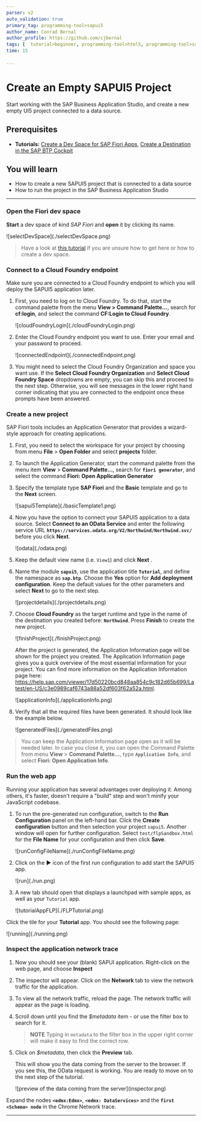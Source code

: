 ```yaml
---
parser: v2
auto_validation: true
primary_tag: programming-tool>sapui5
author_name: Conrad Bernal
author_profile: https://github.com/cjbernal
tags: [  tutorial>beginner, programming-tool>html5, programming-tool>sapui5, software-product>sap-btp-cloud-foundry-environment, software-product>sap-business-application-studio ]
time: 15

---
```


# Create an Empty SAPUI5 Project
<!-- description --> Start working with the SAP Business Application Studio, and create a new empty UI5 project connected to a data source.

## Prerequisites  
- **Tutorials:**  [Create a Dev Space for SAP Fiori Apps](appstudio-devspace-fiori-create), [Create a Destination in the SAP BTP Cockpit](cp-cf-create-destination)

## You will learn  
  - How to create a new SAPUI5 project that is connected to a data source
  - How to run the project in the SAP Business Application Studio

---
### Open the Fiori dev space


**Start** a dev space of kind *SAP Fiori* and **open** it by clicking its name.

<!-- border -->![selectDevSpace](./selectDevSpace.png)

> Have a look at [this tutorial](appstudio-devspace-fiori-create) if you are unsure how to get here or how to create a dev space.


### Connect to a Cloud Foundry endpoint

Make sure you are connected to a Cloud Foundry endpoint to which you will deploy the SAPUI5 application later.

1. First, you need to log on to Cloud Foundry. To do that, start the command palette from the menu **View > Command Palette...**, search for **cf:login**, and select the command **CF:Login to Cloud Foundry**.

    <!-- border -->![cloudFoundryLogin](./cloudFoundryLogin.png)

2. Enter the Cloud Foundry endpoint you want to use. Enter your email and your password to proceed.

    <!-- border -->![connectedEndpoint](./connectedEndpoint.png)


3. You might need to select the Cloud Foundry Organization and space you want use. If the **Select Cloud Foundry Organization** and **Select Cloud Foundry Space** dropdowns are empty, you can skip this and proceed to the next step. Otherwise, you will see messages in the lower right hand corner indicating that you are connected to the endpoint once these prompts have been answered.


### Create a new project

SAP Fiori tools includes an Application Generator that provides a wizard-style approach for creating applications.

1. First, you need to select the workspace for your project by choosing from menu **File** > **Open Folder** and select **projects** folder.

2. To launch the Application Generator, start the command palette from the menu item **View** > **Command Palette...**, search for **`fiori generator`**, and select the command **Fiori: Open Application Generator**


3. Specify the template type **SAP Fiori** and the **Basic** template and go to the **Next** screen.

    <!-- border -->![sapui5Template](./basicTemplate1.png)

4. Now you have the option to connect your SAPUI5 application to a data source. Select **Connect to an OData Service** and enter the following service URL **`https://services.odata.org/V2/Northwind/Northwind.svc/`** before you click **Next**.

    <!-- border -->![odata](./odata.png)

5. Keep the default view name (i.e. `View1`) and click **Next** .

6. Name the module **`sapui5`**, use the application title **`Tutorial`**, and define the namespace as **`sap.btp`**. Choose the **Yes** option for **Add deployment configuration**. Keep the default values for the other parameters and select **Next** to go to the next step.

      <!-- border -->![projectdetails](./projectdetails.png)

7. Choose **Cloud Foundry** as the target runtime and type in the name of the destination you created before: **`Northwind`**. Press **Finish** to create the new project.


      <!-- border -->![finishProject](./finishProject.png)

      After the project is generated, the Application Information page will be shown for the project you created. The Application Information page gives you a quick overview of the most essential information for your project. You can find more information on the Application Information page here: <https://help.sap.com/viewer/17d50220bcd848aa854c9c182d65b699/Latest/en-US/c3e0989caf6743a88a52df603f62a52a.html>.

      <!-- border -->![applicationInfo](./applicationInfo.png)

8. Verify that all the required files have been generated. It should look like the example below.

      <!-- border -->![generatedFiles](./generatedFiles.png)

>You can keep the Application Information page open as it will be needed later. In case you close it, you can open the Command Palette from menu **View** > **Command Palette...**, type **`Application Info`**, and select **Fiori: Open Application Info**.

### Run the web app

Running your application has several advantages over deploying it. Among others, it's faster, doesn't require a "build" step and won't minify your JavaScript codebase.

1. To run the pre-generated run configuration, switch to the **Run Configuration** panel on the left-hand bar. Click the **Create configuration** button and then selection your project `sapui5`. Another window will open for further configuration. Select `test/flpSandbox.html` for the **File Name** for your configuration and then click **Save**. 

    <!-- border -->![runConfigFileName](./runConfigFileName.png)

2. Click on the **▶** icon of the first run configuration to add start the SAPUI5 app.

    <!-- border -->![run](./run.png)


2. A new tab should open that displays a launchpad with sample apps, as well as your `Tutorial` app.

    <!-- border -->![tutorialAppFLP](./FLPTutorial.png)

Click the tile for your **Tutorial** app. You should see the following page:

   <!-- border -->![running](./running.png)


### Inspect the application network trace

1. Now you should see your (blank) SAPUI application. Right-click on the web page, and choose **Inspect**


3.  The inspector will appear.  Click on the **Network** tab to view the network traffic for the application.

4.  To view all the network traffic, reload the page.  The network traffic will appear as the page is loading.

5.  Scroll down until you find the *$metadata* item - or use the filter box to search for it.  

    > **NOTE** Typing in `metadata` to the filter box in the upper right corner will make it easy to find the correct row.

6.  Click on *$metadata*, then click the **Preview** tab.

    This will show you the data coming from the server to the browser.  If you see this, the OData request is working.  You are ready to move on to the next step of the tutorial.

    <!-- border -->![preview of the data coming from the server](inspector.png)

Expand the nodes **`<edmx:Edmx>`**, **`<edmx: DataServices>`** and the **`first <Schema> node`** in the Chrome Network trace.

---


[def]: cp-cf-create-destination